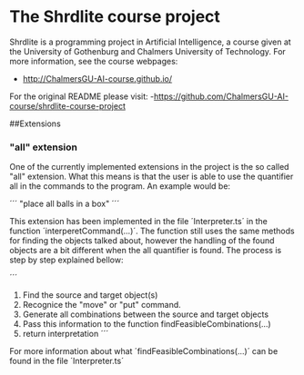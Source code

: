 The Shrdlite course project
============================

Shrdlite is a programming project in Artificial Intelligence, a course given
at the University of Gothenburg and Chalmers University of Technology.
For more information, see the course webpages:

- <http://ChalmersGU-AI-course.github.io/>

For the original README please visit:
-<https://github.com/ChalmersGU-AI-course/shrdlite-course-project>

##Extensions

### "all" extension
One of the currently implemented extensions in the project is the so called
"all" extension. What this means is that the user is able to use the quantifier
all in the commands to the program. An example would be:

´´´
"place all balls in a box"
´´´

This extension has been implemented in the file ´Interpreter.ts´ in the function
´interperetCommand(...)´. The function still uses the same methods for finding the
objects talked about, however the handling of the found objects are a bit different
when the all quantifier is found. The process is step by step explained bellow:

´´´
1. Find the source and target object(s)
2. Recognice the "move" or "put" command.
3. Generate all combinations between the source and target objects
4. Pass this information to the function findFeasibleCombinations(...)
5. return interpretation
´´´

For more information about what ´findFeasibleCombinations(...)´ can be found
in the file ´Interpreter.ts´
